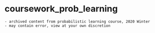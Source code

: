 # coursework_prob_learning
	- archived content from probabilistic learning course, 2020 Winter
	- may contain error, view at your own discretion

